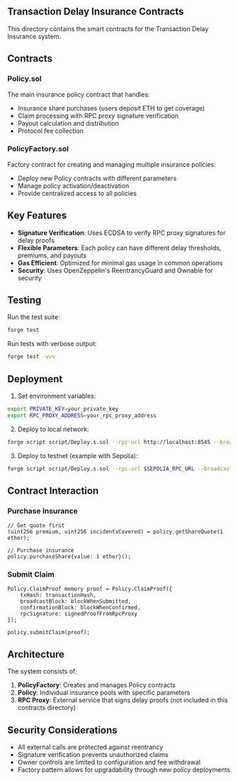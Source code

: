 ## Transaction Delay Insurance Contracts

This directory contains the smart contracts for the Transaction Delay Insurance system.

## Contracts

### Policy.sol
The main insurance policy contract that handles:
- Insurance share purchases (users deposit ETH to get coverage)
- Claim processing with RPC proxy signature verification
- Payout calculation and distribution
- Protocol fee collection

### PolicyFactory.sol
Factory contract for creating and managing multiple insurance policies:
- Deploy new Policy contracts with different parameters
- Manage policy activation/deactivation
- Provide centralized access to all policies

## Key Features

- **Signature Verification**: Uses ECDSA to verify RPC proxy signatures for delay proofs
- **Flexible Parameters**: Each policy can have different delay thresholds, premiums, and payouts
- **Gas Efficient**: Optimized for minimal gas usage in common operations
- **Security**: Uses OpenZeppelin's ReentrancyGuard and Ownable for security

## Testing

Run the test suite:
```bash
forge test
```

Run tests with verbose output:
```bash
forge test -vvv
```

## Deployment

1. Set environment variables:
```bash
export PRIVATE_KEY=your_private_key
export RPC_PROXY_ADDRESS=your_rpc_proxy_address
```

2. Deploy to local network:
```bash
forge script script/Deploy.s.sol --rpc-url http://localhost:8545 --broadcast
```

3. Deploy to testnet (example with Sepolia):
```bash
forge script script/Deploy.s.sol --rpc-url $SEPOLIA_RPC_URL --broadcast --verify --etherscan-api-key $ETHERSCAN_API_KEY
```

## Contract Interaction

### Purchase Insurance
```solidity
// Get quote first
(uint256 premium, uint256 incidentsCovered) = policy.getShareQuote(1 ether);

// Purchase insurance
policy.purchaseShare{value: 1 ether}();
```

### Submit Claim
```solidity
Policy.ClaimProof memory proof = Policy.ClaimProof({
    txHash: transactionHash,
    broadcastBlock: blockWhenSubmitted,
    confirmationBlock: blockWhenConfirmed,
    rpcSignature: signedProofFromRpcProxy
});

policy.submitClaim(proof);
```

## Architecture

The system consists of:
1. **PolicyFactory**: Creates and manages Policy contracts
2. **Policy**: Individual insurance pools with specific parameters
3. **RPC Proxy**: External service that signs delay proofs (not included in this contracts directory)

## Security Considerations

- All external calls are protected against reentrancy
- Signature verification prevents unauthorized claims
- Owner controls are limited to configuration and fee withdrawal
- Factory pattern allows for upgradability through new policy deployments
